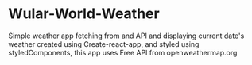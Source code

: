 # Wular-World-Weather
Simple weather app fetching from and API and displaying current date's weather
created using Create-react-app, and styled using styledComponents,
this app uses Free API from openweathermap.org
